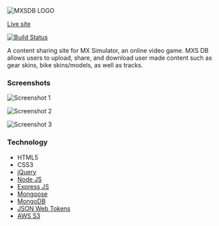 ![MXSDB LOGO](http://i.imgur.com/6URFpt8.png)

[Live site](https://mxsdb.herokuapp.com/)

[![Build
 Status](https://travis-ci.org/aaronr5/mxs-content-site.svg?branch=master)](https://travis-ci.org/aaronr5/mxs-content-site)

A content sharing site for MX Simulator, an online video game. MXS DB allows users to upload, share, and download user made content such as gear skins, bike skins/models, as well as tracks.


### Screenshots

![Screenshot 1](https://i.gyazo.com/1c5e32ee129bfd802ea29dbd0a64dbe2.png)

![Screenshot 2](https://i.gyazo.com/3f2bc1fe0e915d205b16c49b428e9cc0.png)

![Screenshot 3](https://i.gyazo.com/22fcb2d7a852567f6100da1e0002a7a9.png)

### Technology

* HTML5
* CSS3
* [jQuery](https://jquery.com/)
* [Node JS](https://nodejs.org/en/)
* [Express JS](https://expressjs.com/)
* [Mongoose](http://mongoosejs.com/)
* [MongoDB](https://www.mongodb.com/)
* [JSON Web Tokens](https://jwt.io/)
* [AWS S3](https://aws.amazon.com/s3/)
